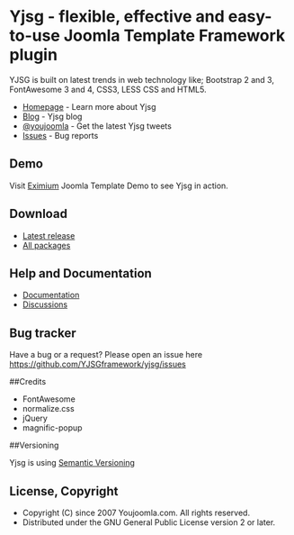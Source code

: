 # Yjsg - flexible, effective and easy-to-use Joomla Template Framework plugin

YJSG is built on latest trends in web technology like; Bootstrap 2 and 3, FontAwesome 3 and 4, CSS3, LESS CSS and HTML5.


* [Homepage](http://yjsimplegrid.com) - Learn more about Yjsg
* [Blog](http://www.youjoomla.com/youjoomla-blog/yjsg-framework-blog.html) - Yjsg blog
* [@youjoomla](https://twitter.com/youjoomla) - Get the latest Yjsg tweets
* [Issues](https://github.com/YJSGframework/yjsg/issues) - Bug reports


## Demo

Visit [Eximium](http://joomlatemplates.youjoomla.info/eximium/) Joomla Template Demo to see Yjsg in action.

## Download


* [Latest release](http://www.youjoomla.com/joomla-extensions/yjsg-joomla-template-framework-plugin.html?opendowns#files_holder)
* [All packages](https://github.com/YJSGframework/yjsg/releases)


## Help and Documentation

* [Documentation](http://yjsimplegrid.com/documentation)
* [Discussions](http://www.youjoomla.com/joomla_support/forumdisplay.php?f=269)

## Bug tracker

Have a bug or a request? Please open an issue here https://github.com/YJSGframework/yjsg/issues


##Credits

  * FontAwesome
  * normalize.css
  * jQuery
  * magnific-popup
  
  
##Versioning

  Yjsg is using [Semantic Versioning](http://semver.org/)


## License, Copyright

  * Copyright (C) since 2007 Youjoomla.com. All rights reserved.
  * Distributed under the GNU General Public License version 2 or later.
